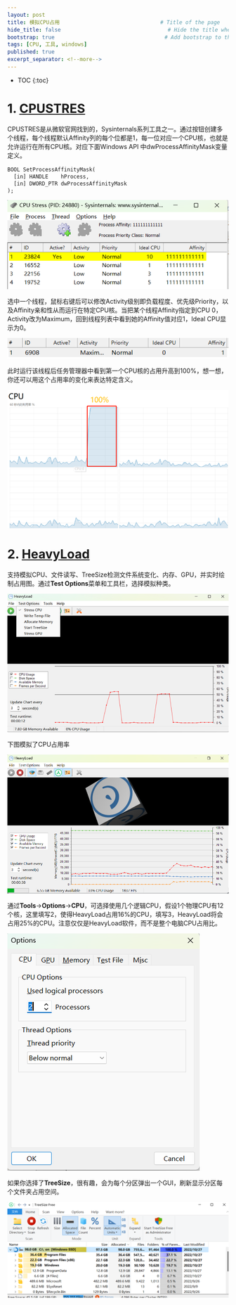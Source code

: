 ```yaml
---
layout: post
title: 模拟CPU占用                                # Title of the page
hide_title: false                                  # Hide the title when displaying the post, but shown in lists of posts
bootstrap: true                                   # Add bootstrap to the page
tags: [CPU, 工具, windows]
published: true
excerpt_separator: <!--more-->
---
```


<!--more-->
* TOC
{:toc}

# 1. [CPUSTRES](https://download.sysinternals.com/files/CPUSTRES.zip)

CPUSTRES是从微软官网找到的，Sysinternals系列工具之一。通过按钮创建多个线程，每个线程默认Affinity列的每个位都是1，每一位对应一个CPU核，也就是允许运行在所有CPU核。对应下面Windows API 中dwProcessAffinityMask变量定义。

```
BOOL SetProcessAffinityMask(
  [in] HANDLE    hProcess,
  [in] DWORD_PTR dwProcessAffinityMask
);
```

![cpustress](/assets/img/post/2022-10-27-模拟CPU占用/cpustress.png)

选中一个线程，鼠标右键后可以修改Activity级别即负载程度、优先级Priority，以及Affinity亲和性从而运行在特定CPU核。当把某个线程Affinity指定到CPU 0，Activity改为Maximum，回到线程列表中看到她的Affinity值对应1，Ideal CPU显示为0。

![cpustress_affinity](/assets/img/post/2022-10-27-模拟CPU占用/cpustress_affinity.png)

此时运行该线程后任务管理器中看到第一个CPU核的占用升高到100%，想一想，你还可以用这个占用率的变化来表达特定含义。

![cpu0](/assets/img/post/2022-10-27-模拟CPU占用/cpustress_cpu0.png)

# 2. [HeavyLoad](https://downloads.jam-software.de/heavyload/HeavyLoad-x64-Setup.exe)

支持模拟CPU、文件读写、TreeSize检测文件系统变化、内存、GPU，并实时绘制占用图。通过**Test Options**菜单和工具栏，选择模拟种类。

![heavyload](/assets/img/post/2022-10-27-模拟CPU占用/heavyload.png)

下图模拟了CPU占用率

![heavyload_run](/assets/img/post/2022-10-27-模拟CPU占用/heavyload_run.png)

通过**Tools**->**Options**->**CPU**，可选择使用几个逻辑CPU，假设1个物理CPU有12个核，这里填写2，使得HeavyLoad占用16%的CPU，填写3，HeavyLoad将会占用25%的CPU。注意仅仅是HeavyLoad软件，而不是整个电脑CPU占用比。

![option_cpu](/assets/img/post/2022-10-27-模拟CPU占用/option_cpu.png)

如果你选择了**TreeSize**，很有趣，会为每个分区弹出一个GUI，刷新显示分区每个文件夹占用空间。

![treesize](/assets/img/post/2022-10-27-模拟CPU占用/treesize.png)
